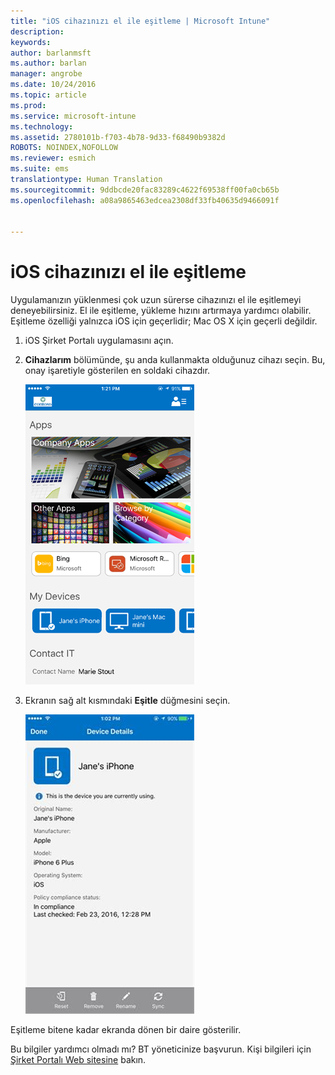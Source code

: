 ```yaml
---
title: "iOS cihazınızı el ile eşitleme | Microsoft Intune"
description: 
keywords: 
author: barlanmsft
ms.author: barlan
manager: angrobe
ms.date: 10/24/2016
ms.topic: article
ms.prod: 
ms.service: microsoft-intune
ms.technology: 
ms.assetid: 2780101b-f703-4b78-9d33-f68490b9382d
ROBOTS: NOINDEX,NOFOLLOW
ms.reviewer: esmich
ms.suite: ems
translationtype: Human Translation
ms.sourcegitcommit: 9ddbcde20fac83289c4622f69538ff00fa0cb65b
ms.openlocfilehash: a08a9865463edcea2308df33fb40635d9466091f


---
```



# <a name="sync-your-ios-device-manually"></a>iOS cihazınızı el ile eşitleme

Uygulamanızın yüklenmesi çok uzun sürerse cihazınızı el ile eşitlemeyi deneyebilirsiniz. El ile eşitleme, yükleme hızını artırmaya yardımcı olabilir. Eşitleme özelliği yalnızca iOS için geçerlidir; Mac OS X için geçerli değildir.

1. iOS Şirket Portalı uygulamasını açın.

2. **Cihazlarım** bölümünde, şu anda kullanmakta olduğunuz cihazı seçin. Bu, onay işaretiyle gösterilen en soldaki cihazdır.

    ![Cihazlarım bölümü ile cihaz ekranı](./media/ios-sync-1-comp-portal-apps.png)

3.  Ekranın sağ alt kısmındaki **Eşitle** düğmesini seçin.

    ![Eşitleme düğmesi ile cihaz bilgileri](./media/ios-sync-2-sync-button.png)

Eşitleme bitene kadar ekranda dönen bir daire gösterilir.

Bu bilgiler yardımcı olmadı mı? BT yöneticinize başvurun. Kişi bilgileri için [Şirket Portalı Web sitesine](http://portal.manage.microsoft.com) bakın.



<!--HONumber=Nov16_HO1-->


